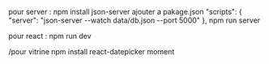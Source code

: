 pour server :
npm install json-server
ajouter a pakage.json  "scripts": {
    "server": "json-server --watch data/db.json --port 5000"
  },
npm run server


pour react :
npm run dev




/pour vitrine  npm install react-datepicker moment
